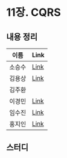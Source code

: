 # 11장. CQRS

## 내용 정리

|  이름   | Link  |
|:-----:|:------|
|  소승수  | [Link](https://voidmelody.tistory.com/197)    |
|  김용상  | [Link](https://sturdy-rainstorm-a1c.notion.site/DDD-10-84c7e65489a7429f9eaa1106b9e1b3f9?pvs=4)      | 
|  김주환  |       |
|  이경민  | [Link](https://velog.io/@tidavid1/DDD-Start-11%EC%9E%A5-CQRS) |
|  임수진  | [Link](https://blog.naver.com/sjlim1999/223298907974)      |
|  홍지인  | [Link](https://velog.io/@andy230/CQRS)      |

## 스터디


